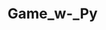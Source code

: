 # Game_w-_Py
<!-- Working on it in PopOS -->
<!-- Nothing fancy, just an app made to practice and put the knowledge into an application  -->